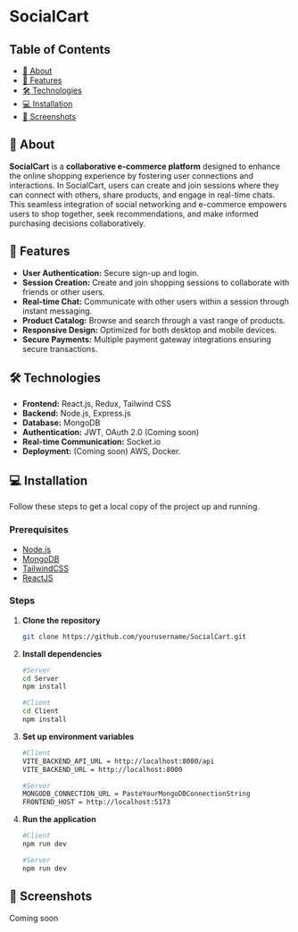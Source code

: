 # SocialCart
## Table of Contents

- [📖 About](#-about)
- [🚀 Features](#-features)
- [🛠️ Technologies](#️-technologies)
- [💻 Installation](#-installation)
- [📸 Screenshots](#-screenshots)

## 📖 About

**SocialCart** is a **collaborative e-commerce platform** designed to enhance the online shopping experience by fostering user connections and interactions. In SocialCart, users can create and join sessions where they can connect with others, share products, and engage in real-time chats. This seamless integration of social networking and e-commerce empowers users to shop together, seek recommendations, and make informed purchasing decisions collaboratively.

## 🚀 Features

- **User Authentication:** Secure sign-up and login.
- **Session Creation:** Create and join shopping sessions to collaborate with friends or other users.
- **Real-time Chat:** Communicate with other users within a session through instant messaging.
- **Product Catalog:** Browse and search through a vast range of products.
- **Responsive Design:** Optimized for both desktop and mobile devices.
- **Secure Payments:** Multiple payment gateway integrations ensuring secure transactions.

## 🛠️ Technologies

- **Frontend:** React.js, Redux, Tailwind CSS
- **Backend:** Node.js, Express.js
- **Database:** MongoDB
- **Authentication:** JWT, OAuth 2.0 (Coming soon)
- **Real-time Communication:** Socket.io
- **Deployment:** (Coming soon) AWS, Docker.

## 💻 Installation

Follow these steps to get a local copy of the project up and running.

### Prerequisites

- [Node.js](https://nodejs.org/) 
- [MongoDB](https://www.mongodb.com/)
- [TailwindCSS](https://tailwindcss.com/)
- [ReactJS](https://react.dev/)

### Steps

1. **Clone the repository**

   ```bash
   git clone https://github.com/yourusername/SocialCart.git
   ```
2. **Install dependencies**

   ```bash
   #Server
   cd Server
   npm install
   ```
   ```bash
   #Client
   cd Client
   npm install
   ```
4. **Set up environment variables**
   ```bash
   #Client
   VITE_BACKEND_API_URL = http://localhost:8000/api
   VITE_BACKEND_URL = http://localhost:8000

   ```
   ```bash
   #Server
   MONGODB_CONNECTION_URL = PasteYourMongoDBConnectionString
   FRONTEND_HOST = http://localhost:5173
   ```
5. **Run the application**
   ```bash
   #Client
   npm run dev
   ```
   ```bash
   #Server
   npm run dev
   ```

## 📸 Screenshots

Coming soon
   
